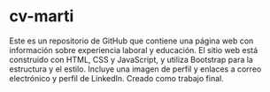 # cv-marti
Este es un repositorio de GitHub que contiene una página web con información sobre experiencia laboral y educación. El sitio web está construido con HTML, CSS y JavaScript, y utiliza Bootstrap para la estructura y el estilo. Incluye una imagen de perfil y enlaces a correo electrónico y perfil de LinkedIn. Creado como trabajo final.
